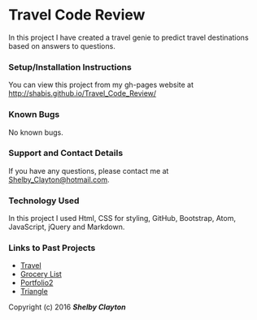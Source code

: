 # Travel Code Review

In this project I have created a travel genie to predict travel destinations based on answers to questions.

### Setup/Installation Instructions

You can view this project from my gh-pages website at http://shabis.github.io/Travel_Code_Review/

### Known Bugs

No known bugs.


### Support and Contact Details

If you have any questions, please contact me at Shelby_Clayton@hotmail.com.

### Technology Used

In this project I used Html, CSS for styling, GitHub, Bootstrap, Atom, JavaScript, jQuery and Markdown.

### Links to Past Projects

* [Travel](https://github.com/Shabis/Travel.git)
* [Grocery List](https://github.com/Shabis/Grocery_List.git)
* [Portfolio2](https://github.com/Shabis/Portfolio2.git)
* [Triangle](https://github.com/Shabis/Triangle.git)

Copyright (c) 2016 **_Shelby Clayton_**
